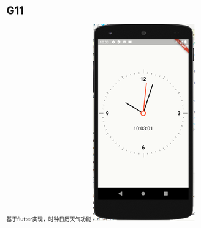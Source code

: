 # G11
 基于flutter实现，时钟日历天气功能
![image](https://github.com/Rivenstyle/G11/blob/master/%E5%9B%BE%E7%89%871.png)
